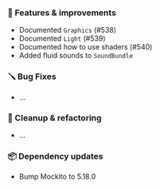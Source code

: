 ### 🚀 Features & improvements

- Documented `Graphics` (#538)
- Documented `Light` (#539)
- Documented how to use shaders (#540)
- Added fluid sounds to `SoundBundle`

### 🪛 Bug Fixes

- ...

### 🧽 Cleanup & refactoring

- ...

### 📦 Dependency updates

- Bump Mockito to 5.18.0